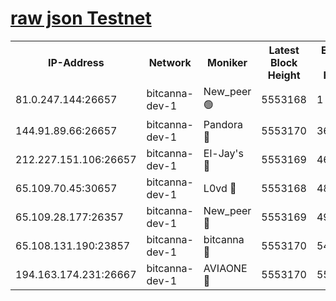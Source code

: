 [raw json Testnet](https://rpc-check.bcat.stavr.tech/bcat/rpc-bcat-result.json)
=


<table><tr><th>IP-Address</th><th>Network</th><th>Moniker</th><th>Latest Block Height</th><th>Earliest Block Height</th><th>Catching Up</th><th>Tx Index</th><th>Voting Power</th><th>Scan Time</th></tr><tr><td>81.0.247.144:26657</td><td>bitcanna-dev-1</td><td>New_peer 🟢</td><td>5553168</td><td>1</td><td>False</td><td>on</td><td>0</td><td>2023-12-17T19:39:05.678604379UTC</td></tr><tr><td>144.91.89.66:26657</td><td>bitcanna-dev-1</td><td>Pandora 🔴</td><td>5553170</td><td>3675711</td><td>False</td><td>on</td><td>2096387</td><td>2023-12-17T19:39:15.542680161UTC</td></tr><tr><td>212.227.151.106:26657</td><td>bitcanna-dev-1</td><td>El-Jay's 🔴</td><td>5553169</td><td>4670391</td><td>False</td><td>on</td><td>2218164</td><td>2023-12-17T19:39:12.395554707UTC</td></tr><tr><td>65.109.70.45:30657</td><td>bitcanna-dev-1</td><td>L0vd 🔴</td><td>5553168</td><td>4828155</td><td>False</td><td>on</td><td>7920</td><td>2023-12-17T19:39:06.023550478UTC</td></tr><tr><td>65.109.28.177:26357</td><td>bitcanna-dev-1</td><td>New_peer 🔴</td><td>5553169</td><td>4952911</td><td>False</td><td>on</td><td>2237067</td><td>2023-12-17T19:39:12.742704270UTC</td></tr><tr><td>65.108.131.190:23857</td><td>bitcanna-dev-1</td><td>bitcanna 🔴</td><td>5553170</td><td>5453170</td><td>False</td><td>off</td><td>82368</td><td>2023-12-17T19:39:13.071234527UTC</td></tr><tr><td>194.163.174.231:26667</td><td>bitcanna-dev-1</td><td>AVIAONE 🔴</td><td>5553170</td><td>5540261</td><td>False</td><td>on</td><td>1949865</td><td>2023-12-17T19:39:18.017380399UTC</td></tr></table>